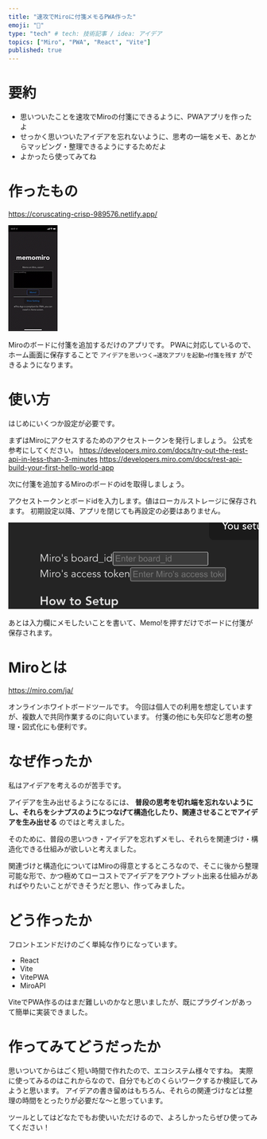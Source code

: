 ```yaml
---
title: "速攻でMiroに付箋メモるPWA作った"
emoji: "📑"
type: "tech" # tech: 技術記事 / idea: アイデア
topics: ["Miro", "PWA", "React", "Vite"]
published: true
---
```



# 要約

- 思いついたことを速攻でMiroの付箋にできるように、PWAアプリを作ったよ
- せっかく思いついたアイデアを忘れないように、思考の一端をメモ、あとからマッピング・整理できるようにするためだよ
- よかったら使ってみてね

# 作ったもの

https://coruscating-crisp-989576.netlify.app/

![動画](/images/RPReplay_Final1662182247_AdobeExpress.gif)

Miroのボードに付箋を追加するだけのアプリです。
PWAに対応しているので、ホーム画面に保存することで
`アイデアを思いつく→速攻アプリを起動→付箋を残す`
ができるようになります。


# 使い方

はじめにいくつか設定が必要です。

まずはMiroにアクセスするためのアクセストークンを発行しましょう。
公式を参考にしてください。
https://developers.miro.com/docs/try-out-the-rest-api-in-less-than-3-minutes
https://developers.miro.com/docs/rest-api-build-your-first-hello-world-app

次に付箋を追加するMiroのボードのidを取得しましょう。

アクセストークンとボードidを入力します。値はローカルストレージに保存されます。
初期設定以降、アプリを閉じても再設定の必要はありません。

![動画](/images/setting.png)

あとは入力欄にメモしたいことを書いて、Memo!を押すだけでボードに付箋が保存されます。


# Miroとは

https://miro.com/ja/

オンラインホワイトボードツールです。
今回は個人での利用を想定していますが、複数人で共同作業するのに向いています。
付箋の他にも矢印など思考の整理・図式化にも便利です。

# なぜ作ったか

私はアイデアを考えるのが苦手です。

アイデアを生み出せるようになるには、 **普段の思考を切れ端を忘れないようにし、それらをシナプスのようにつなげて構造化したり、関連させることでアイデアを生み出せる** のではと考えました。

そのために、普段の思いつき・アイデアを忘れずメモし、それらを関連づけ・構造化できる仕組みが欲しいと考えました。

関連づけと構造化についてはMiroの得意とするところなので、そこに後から整理可能な形で、かつ極めてローコストでアイデアをアウトプット出来る仕組みがあればやりたいことができそうだと思い、作ってみました。

# どう作ったか

フロントエンドだけのごく単純な作りになっています。

- React
- Vite
- VitePWA
- MiroAPI

ViteでPWA作るのはまだ難しいのかなと思いましたが、既にプラグインがあって簡単に実装できました。

# 作ってみてどうだったか

思いついてからはごく短い時間で作れたので、エコシステム様々ですね。
実際に使ってみるのはこれからなので、自分でもどのくらいワークするか検証してみようと思います。
アイデアの書き留めはもちろん、それらの関連づけなどは整理の時間をとったりが必要だな〜と思っています。

ツールとしてはどなたでもお使いいただけるので、よろしかったらぜひ使ってみてください！